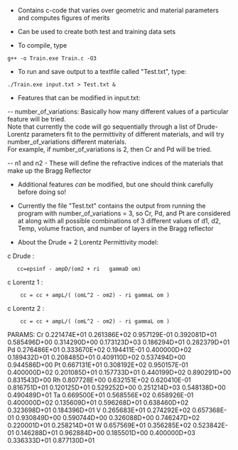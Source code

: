 - Contains c-code that varies over geometric and material parameters and computes figures of merits
- Can be used to create both test and training data sets

- To compile, type

`g++ -o Train.exe Train.c -O3`

- To run and save output to a textfile called "Test.txt", type:

`./Train.exe input.txt > Test.txt &`

- Features that can be modified in input.txt:

-- number_of_variations:  Basically how many different values of a particular feature will be tried.  
   Note that currently the code will go sequentially through a list of Drude-Lorentz parameters fit to 
   the permittivity of different materials, and will try number_of_variations different materials.  
   For example, if number_of_variations is 2, then Cr and Pd will be tried.  

-- n1 and n2 - These will define the refractive indices of the materials that make up the Bragg Reflector

- Additional features *can* be modified, but one should think carefully before doing so!

- Currently the file "Test.txt" contains the output from running the program with number_of_variations = 3, so Cr, Pd, and Pt are considered at
  along with all possible combinations of 3 different values of d1, d2, Temp, volume fraction, and number of layers in the Bragg reflector 

- About the Drude + 2 Lorentz Permittivity model:

c Drude :

       cc=epsinf - ampD/(om2 + ri   gammaD om)
       
c Lorentz 1 :

        cc = cc + ampL/( (omL^2 - om2) - ri gammaL om )
        
c Lorentz 2 :

        cc = cc + ampL/( (omL^2 - om2) - ri gammaL om )
        

PARAMS:
Cr
0.221474E+01  0.261386E+02  0.957129E-01
0.392081D+01  0.585496D+00  0.314290D+00
0.173123D+03  0.186294D+01  0.282379D+01
Pd
0.276486E+01  0.333670E+02  0.194411E-01
0.400000D+02  0.189432D+01  0.208485D+01
0.409110D+02  0.537494D+00  0.944586D+00
Pt
0.667131E+01  0.308192E+02  0.950157E-01
0.400000D+02  0.201085D+01  0.157733D+01
0.440199D+02  0.890291D+00  0.831543D+00
Rh
0.807728E+00  0.632151E+02  0.620410E-01
0.816751D+01  0.120125D+01  0.529252D+00
0.251214D+03  0.548138D+00  0.490489D+01
Ta
0.669500E+01  0.568556E+02  0.658926E-01
0.400000D+02  0.135609D+01  0.596268D+01
0.638460D+02  0.323698D+01  0.184396D+01
V
0.265683E+01  0.274292E+02  0.657368E-01
0.930849D+00  0.590744D+00  0.326088D+00
0.746247D+02  0.220001D+01  0.258214D+01
W
0.657569E+01  0.356285E+02  0.523842E-01
0.146288D+01  0.962884D+00  0.185501D+00
0.400000D+03  0.336333D+01  0.877130D+01
